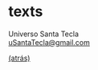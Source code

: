 # texts
Universo Santa Tecla  
[uSantaTecla@gmail.com](mailto:uSantaTecla@gmail.com)

[(atrás)](../README.md)


